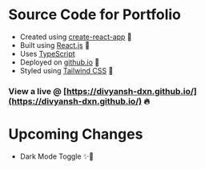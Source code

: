 # Source Code for Portfolio

- Created using [create-react-app](https://create-react-app.dev) 🔨
- Built using [React.js](https://nextjs.org) 🎉
- Uses [TypeScript](https://www.typescriptlang.org/)
- Deployed on [github.io](https://divyansh-dxn.github.io/) 🚀
- Styled using [Tailwind CSS](https://tailwindcss.com) 🎨

### View a live @ [https://divyansh-dxn.github.io/](https://divyansh-dxn.github.io/) 🔥

# Upcoming Changes

- Dark Mode Toggle ✨🌙
